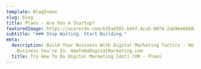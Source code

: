 ```yaml
---
template: BlogIndex
slug: blog
title: Plans - Are You A Startup?
featuredImage: https://ucarecdn.com/635ad381-b44f-4ca5-8074-2ab96e6b8832/-/preview/-/grayscale/
subtitle: "### Stop Waiting. Start Building."
meta:
  description: Build Your Business With Digital Marketing Tactics - No Matter What
    Business You're In. HowToDoDigitalMarketing.com
  title: Try How To Do Digital Marketing [dot] COM - Plans
---
```

